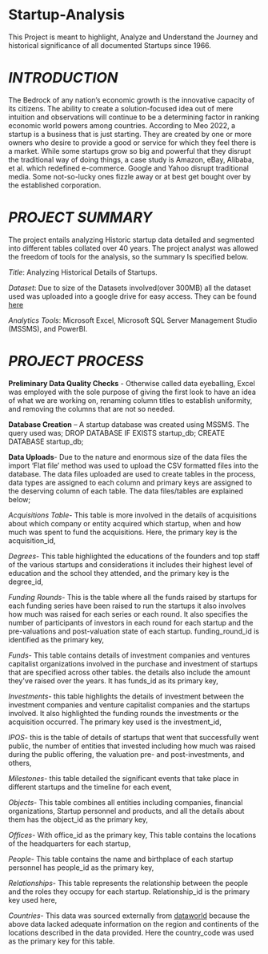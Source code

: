 # Startup-Analysis
This Project is meant to highlight, Analyze and Understand the Journey and historical significance of all documented Startups since 1966. 

# _INTRODUCTION_
The Bedrock of any nation’s economic growth is the innovative capacity of its citizens. The ability to create a solution-focused idea out of mere intuition and observations will continue to be a determining factor in ranking economic world powers among countries. 
According to Meo 2022, a startup is a business that is just starting. They are created by one or more owners who desire to provide a good or service for which they feel there is a market. While some startups grow so big and powerful that they disrupt the traditional way of doing things, a case study is Amazon, eBay, Alibaba, et al. which redefined e-commerce. Google and Yahoo disrupt traditional media. Some not-so-lucky ones fizzle away or at best get bought over by the established corporation.

# _PROJECT SUMMARY_
The project entails analyzing Historic startup data detailed and segmented into different tables collated over 40 years. The project analyst was allowed the freedom of tools for the analysis, so the summary Is specified below.

*Title*: Analyzing Historical Details of Startups.

*Dataset*: Due to size of the Datasets involved(over 300MB) all the dataset used was uploaded into a google drive for easy access. They can be found [here](https://drive.google.com/drive/u/1/folders/1gVxvhBmrlEnnLVKDrqZx7_gZeU6wTkQm)

*Analytics Tools*: Microsoft Excel, Microsoft SQL Server Management Studio (MSSMS), and PowerBI.  

# _PROJECT PROCESS_
__Preliminary Data Quality Checks__ - Otherwise called data eyeballing, Excel was employed with the sole purpose of giving the first look to have an idea of what we are working on, renaming column titles to establish uniformity, and removing the columns that are not so needed.

__Database Creation__ – A startup database was created using MSSMS. The query used was;
DROP DATABASE IF EXISTS startup_db;
CREATE DATABASE startup_db;

__Data Uploads__- Due to the nature and enormous size of the data files the import ‘Flat file’ method was used to upload the CSV formatted files into the database. The data files uploaded are used to create tables in the process, data types are assigned to each column and primary keys are assigned to the deserving column of each table. The data files/tables are explained below;

*Acquisitions Table*- This table is more involved in the details of acquisitions about which company or entity acquired which startup, when and how much was spent to fund the acquisitions. Here, the primary key is the acquisition_id,

*Degrees*- This table highlighted the educations of the founders and top staff of the various startups and considerations it includes their highest level of education and the school they attended, and the primary key is the degree_id,

*Funding Rounds*- This is the table where all the funds raised by startups for each funding series have been raised to run the startups it also involves how much was raised for each series or each round. It also specifies the number of participants of investors in each round for each startup and the pre-valuations and post-valuation state of each startup. funding_round_id is identified as the primary key,

*Funds*- This table contains details of investment companies and ventures capitalist organizations involved in the purchase and investment of startups that are specified across other tables. the details also include the amount they've raised over the years. It has funds_id as its primary key,

*Investments*- this table highlights the details of investment between the investment companies and venture capitalist companies and the startups involved. It also highlighted the funding rounds the investments or the acquisition occurred. The primary key used is the investment_id,

*IPOS*- this is the table of details of startups that went that successfully went public, the number of entities that invested including how much was raised during the public offering, the valuation pre- and post-investments, and others,

*Milestones*- this table detailed the significant events that take place in different startups and the timeline for each event,

*Objects*- This table combines all entities including companies, financial organizations, Startup personnel and products, and all the details about them has the object_id as the primary key,

*Offices*- With office_id as the primary key, This table contains the locations of the headquarters for each startup,

*People*- This table contains the name and birthplace of each startup personnel has people_id as the primary key,

*Relationships*- This table represents the relationship between the people and the roles they occupy for each startup. Relationship_id is the primary key used here,

*Countries*- This data was sourced externally from [dataworld](https://data.world/dr5hn/country-state-city/workspace/file?filename=countries.csv) because the above data lacked adequate information on the region and continents of the locations described in the data provided. Here the country_code was used as the primary key for this table.
